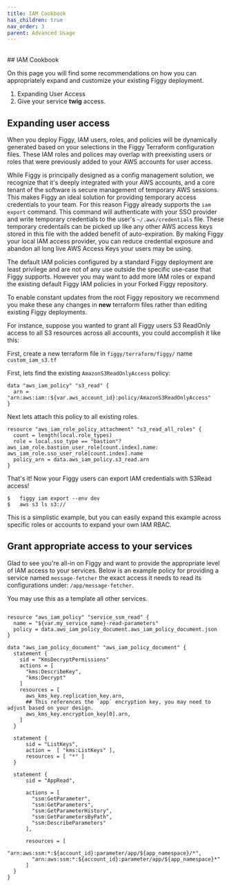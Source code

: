 ```yaml
---
title: IAM Cookbook
has_children: true
nav_order: 3
parent: Advanced Usage
---
```

<br/>
## IAM Cookbook

On this page you will find some recommendations on how you can appropriately expand and customize your existing
Figgy deployment.

1. Expanding User Access
1. Give your service **twig** access.


## Expanding user access

When you deploy Figgy, IAM users, roles, and  policies will be dynamically generated based on your selections in the 
Figgy Terraform configuration files. These IAM roles and polices may overlap with preexisting users or roles that were
previously added to your AWS accounts for user access.

While Figgy is principally designed as a config management solution, we recognize that it's deeply integrated with your AWS accounts,
and a core tenant of the software is secure management of temporary AWS sessions. This makes Figgy an ideal solution for providing
temporary access credentials to your team. For this reason Figgy already supports the `iam export` command. This command will 
authenticate with your SSO provider and write temporary credentials to the user's `~/.aws/credentials` file. 
These temporary credentails can be picked up like any other AWS access keys stored in this file with the 
added benefit of auto-expiration. By making Figgy your local IAM access provider, you can reduce credential exposure 
and abandon all long live AWS Access Keys your users may be using. 

The default IAM policies configured by a standard Figgy deployment are least privilege and are not of any use outside the specific 
use-case that Figgy supports. However you may want to add more IAM roles or expand the existing default 
Figgy IAM policies in your Forked Figgy repository. 

To enable constant updates from the root Figgy repository we recommend you make these any changes in **new** terraform files 
rather than editing existing Figgy deployments. 

For instance, suppose you wanted to grant all Figgy users S3 ReadOnly access to all S3 resources across all accounts, 
you could accomplish it like this:

First, create a new terraform file in `figgy/terraform/figgy/` name `custom_iam_s3.tf`

First, lets find the existing `AmazonS3ReadOnlyAccess` policy:

```hcl
data "aws_iam_policy" "s3_read" {
  arn = "arn:aws:iam::${var.aws_account_id}:policy/AmazonS3ReadOnlyAccess"
}
```

Next lets attach this policy to all existing roles.

```hcl
resource "aws_iam_role_policy_attachment" "s3_read_all_roles" {
  count = length(local.role_types)
  role = local.sso_type == "bastion"? aws_iam_role.bastion_user_role[count.index].name: aws_iam_role.sso_user_role[count.index].name
  policy_arn = data.aws_iam_policy.s3_read.arn
}
```

That's it! Now your Figgy users can export IAM credentials with S3Read access!

    $   figgy iam export --env dev
    $   aws s3 ls s3://
    
This is a simplistic example, but you can easily expand this example across specific roles or accounts to expand your own
IAM RBAC. 


## Grant appropriate access to your services

Glad to see you're all-in on Figgy and want to provide the appropriate level of IAM access to your services. Below is an example
policy for providing a service named `message-fetcher` the exact access it needs to read its configurations under: `/app/message-fetcher`.

You may use this as a template all other services.
```hcl

resource "aws_iam_policy" "service_ssm_read" {
  name = "${var.my_service_name}-read-parameters"
  policy = data.aws_iam_policy_document.aws_iam_policy_document.json
}

data "aws_iam_policy_document" "aws_iam_policy_document" {
  statement {
    sid = "KmsDecryptPermissions"
    actions = [
      "kms:DescribeKey",
      "kms:Decrypt"
    ]
    resources = [
      aws_kms_key.replication_key.arn,
      ## This references the `app` encryption key, you may need to adjust based on your design.
      aws_kms_key.encryption_key[0].arn,
    ]
  }

  statement {
      sid = "ListKeys",
      action =  [ "kms:ListKeys" ],
      resources = [ "*" ]
  }
  
  statement {
      sid = "AppRead",
    
      actions = [
        "ssm:GetParameter",
        "ssm:GetParameters",
        "ssm:GetParameterHistory",
        "ssm:GetParametersByPath",
        "ssm:DescribeParameters"
      ], 
    
      resources = [
        "arn:aws:ssm:*:${account_id}:parameter/app/${app_namespace}/*",
        "arn:aws:ssm:*:${account_id}:parameter/app/${app_namespace}*"
      ]
  }
}
```


